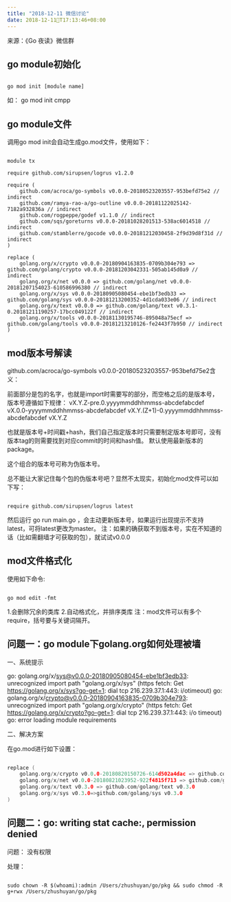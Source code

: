 ```yaml
---
title: "2018-12-11 微信讨论"
date: 2018-12-11T17:13:46+08:00
---
```


来源：《Go 夜读》微信群

## go module初始化

```golang

go mod init [module name]

```

如：
go mod init cmpp

## go module文件

调用go mod init会自动生成go.mod文件，使用如下：

```golang

module tx

require github.com/sirupsen/logrus v1.2.0

require (
	github.com/acroca/go-symbols v0.0.0-20180523203557-953befd75e2 // indirect
	github.com/ramya-rao-a/go-outline v0.0.0-20181122025142-7182a932836a // indirect
	github.com/rogpeppe/godef v1.1.0 // indirect
	github.com/sqs/goreturns v0.0.0-20181028201513-538ac6014518 // indirect
	github.com/stamblerre/gocode v0.0.0-20181212030458-2f9d39d8f31d // indirect
)

replace (
	golang.org/x/crypto v0.0.0-20180904163835-0709b304e793 => github.com/golang/crypto v0.0.0-20181203042331-505ab145d0a9 // indirect
	golang.org/x/net v0.0.0 => github.com/golang/net v0.0.0-20181207154023-610586996380 // indirect
	golang.org/x/sys v0.0.0-20180905080454-ebe1bf3edb33 => github.com/golang/sys v0.0.0-20181213200352-4d1cda033e06 // indirect
	golang.org/x/text v0.0.0 => github.com/golang/text v0.3.1-0.20181211190257-17bcc049122f // indirect
	golang.org/x/tools v0.0.0-20181130195746-895048a75ecf => github.com/golang/tools v0.0.0-20181213210126-fe2443f7b950 // indirect
)

```

## mod版本号解读

github.com/acroca/go-symbols v0.0.0-20180523203557-953befd75e2含义：

前面部分是包的名字，也就是import时需要写的部分，而空格之后的是版本号，版本号遵循如下规律：
vX.Y.Z-pre.0.yyyymmddhhmmss-abcdefabcdef
vX.0.0-yyyymmddhhmmss-abcdefabcdef
vX.Y.(Z+1)-0.yyyymmddhhmmss-abcdefabcdef
vX.Y.Z

也就是版本号+时间戳+hash，我们自己指定版本时只需要制定版本号即可，没有版本tag的则需要找到对应commit的时间和hash值。
默认使用最新版本的package。

这个组合的版本号可称为伪版本号。

总不能让大家记住每个包的伪版本号吧？显然不太现实，初始化mod文件可以如下写：

```golang

require github.com/sirupsen/logrus latest

```

然后运行 go run main.go ，会主动更新版本号，如果运行出现提示不支持latest，可将latest更改为master。
注：如果的确获取不到版本号，实在不知道的话（比如需翻墙才可获取的包），就试试v0.0.0

## mod文件格式化

使用如下命令:

```golang

go mod edit -fmt

```

1.会删除冗余的类库
2.自动格式化，并排序类库
注：mod文件可以有多个require，括号要与关键词隔开。

## 问题一：go module下golang.org如何处理被墙

一、系统提示

go: golang.org/x/sys@v0.0.0-20180905080454-ebe1bf3edb33: unrecognized import path "golang.org/x/sys" (https fetch: Get https://golang.org/x/sys?go-get=1: dial tcp 216.239.37.1:443: i/otimeout)
go: golang.org/x/crypto@v0.0.0-20180904163835-0709b304e793: unrecognized import path "golang.org/x/crypto" (https fetch: Get https://golang.org/x/crypto?go-get=1: dial tcp 216.239.37.1:443: i/o timeout)
go: error loading module requirements

二、解决方案

在go.mod进行如下设置：

```go

replace (
    golang.org/x/crypto v0.0.0-20180820150726-614d502a4dac => github.com/golang/crypto v0.0.0-20180820150726-614d502a4dac
    golang.org/x/net v0.0.0-20180821023952-922f4815f713 => github.com/golang/net v0.0.0-20180826012351-8a410e7b638d
    golang.org/x/text v0.3.0 => github.com/golang/text v0.3.0
    golang.org/x/sys v0.3.0=>github.com/golang/sys v0.3.0
)

```

## 问题二：go: writing stat cache:, permission denied

问题：
没有权限

处理：

```shell

sudo chown -R $(whoami):admin /Users/zhushuyan/go/pkg && sudo chmod -R g+rwx /Users/zhushuyan/go/pkg

```

